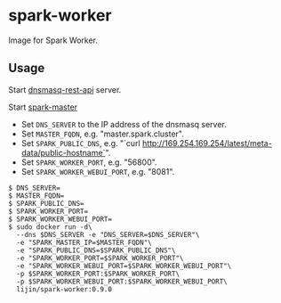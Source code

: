 spark-worker
============

Image for Spark Worker.

Usage
-----

Start [dnsmasq-rest-api](https://index.docker.io/u/lijin/dnsmasq-rest-api/) server.

Start [spark-master](../../spark-master)

* Set `DNS_SERVER` to the IP address of the dnsmasq server.
* Set `MASTER_FQDN`, e.g. "master.spark.cluster".
* Set `SPARK_PUBLIC_DNS`, e.g. "\`curl http://169.254.169.254/latest/meta-data/public-hostname`".
* Set `SPARK_WORKER_PORT`, e.g. "56800".
* Set `SPARK_WORKER_WEBUI_PORT`, e.g. "8081".

```shell
$ DNS_SERVER=
$ MASTER_FQDN=
$ SPARK_PUBLIC_DNS=
$ SPARK_WORKER_PORT=
$ SPARK_WORKER_WEBUI_PORT=
$ sudo docker run -d\
  --dns $DNS_SERVER -e "DNS_SERVER=$DNS_SERVER"\
  -e "SPARK_MASTER_IP=$MASTER_FQDN"\
  -e "SPARK_PUBLIC_DNS=$SPARK_PUBLIC_DNS"\
  -e "SPARK_WORKER_PORT=$SPARK_WORKER_PORT"\
  -e "SPARK_WORKER_WEBUI_PORT=$SPARK_WORKER_WEBUI_PORT"\
  -p $SPARK_WORKER_PORT:$SPARK_WORKER_PORT\
  -p $SPARK_WORKER_WEBUI_PORT:$SPARK_WORKER_WEBUI_PORT\
  lijin/spark-worker:0.9.0
```